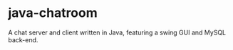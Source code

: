 # java-chatroom
A chat server and client written in Java, featuring a swing GUI and MySQL back-end.
